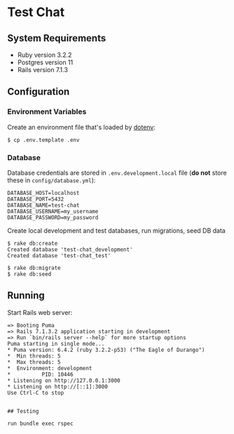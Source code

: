 # Test Chat

## System Requirements

* Ruby version 3.2.2
* Postgres version 11
* Rails version 7.1.3

## Configuration

### Environment Variables

Create an environment file that's loaded by [dotenv](https://github.com/bkeepers/dotenv):

```shell
$ cp .env.template .env
```


### Database

Database credentials are stored in `.env.development.local` file
(**do not** store these in `config/database.yml`):

```env
DATABASE_HOST=localhost
DATABASE_PORT=5432
DATABASE_NAME=test-chat
DATABASE_USERNAME=my_username
DATABASE_PASSWORD=my_password
```

Create local development and test databases, run migrations, seed DB data

```shell
$ rake db:create
Created database 'test-chat_development'
Created database 'test-chat_test'

$ rake db:migrate
$ rake db:seed
```

## Running

Start Rails web server:

```shell
=> Booting Puma
=> Rails 7.1.3.2 application starting in development 
=> Run `bin/rails server --help` for more startup options
Puma starting in single mode...
* Puma version: 6.4.2 (ruby 3.2.2-p53) ("The Eagle of Durango")
*  Min threads: 5
*  Max threads: 5
*  Environment: development
*          PID: 10446
* Listening on http://127.0.0.1:3000
* Listening on http://[::1]:3000
Use Ctrl-C to stop


## Testing

run bundle exec rspec


